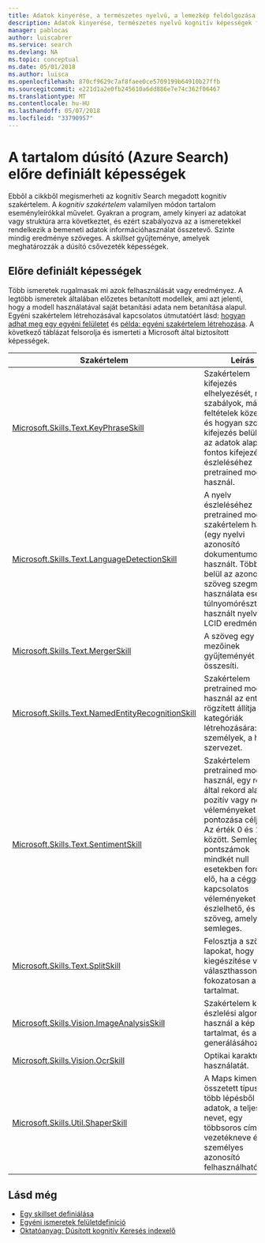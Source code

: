 ```yaml
---
title: Adatok kinyerése, a természetes nyelvű, a lemezkép feldolgozása (Azure Search) képességek az előre megadott |} Microsoft Docs
description: Adatok kinyerése, természetes nyelvű kognitív képességek feldolgozása kép szemantikáját és struktúra hozzáadása egy Azure címsorának folyamat nyers tartalma.
manager: pablocas
author: luiscabrer
ms.service: search
ms.devlang: NA
ms.topic: conceptual
ms.date: 05/01/2018
ms.author: luisca
ms.openlocfilehash: 870cf9629c7af8faee0ce5709199b64910b27ffb
ms.sourcegitcommit: e221d1a2e0fb245610a6dd886e7e74c362f06467
ms.translationtype: MT
ms.contentlocale: hu-HU
ms.lasthandoff: 05/07/2018
ms.locfileid: "33790957"
---
```

# <a name="predefined-skills-for-content-enrichment-azure-search"></a>A tartalom dúsító (Azure Search) előre definiált képességek

Ebből a cikkből megismerheti az kognitív Search megadott kognitív szakértelem. A *kognitív szakértelem* valamilyen módon tartalom eseményleírókkal művelet. Gyakran a program, amely kinyeri az adatokat vagy struktúra arra következtet, és ezért szabályozva az a ismeretekkel rendelkezik a bemeneti adatok információhasználat összetevő. Szinte mindig eredménye szöveges. A *skillset* gyűjteménye, amelyek meghatározzák a dúsító csővezeték képességek. 

## <a name="predefined-skills"></a>Előre definiált képességek

Több ismeretek rugalmasak mi azok felhasználását vagy eredményez. A legtöbb ismeretek általában előzetes betanított modellek, ami azt jelenti, hogy a modell használatával saját betanítási adata nem betanítása alapul. Egyéni szakértelem létrehozásával kapcsolatos útmutatóért lásd: [hogyan adhat meg egy egyéni felületet](cognitive-search-custom-skill-interface.md) és [példa: egyéni szakértelem létrehozása](cognitive-search-create-custom-skill-example.md). A következő táblázat felsorolja és ismerteti a Microsoft által biztosított képességek. 

| Szakértelem | Leírás |
|-------|-------------|
| [Microsoft.Skills.Text.KeyPhraseSkill](cognitive-search-skill-keyphrases.md) | Szakértelem kifejezés elhelyezését, nyelvi szabályok, más feltételek közelében, és hogyan szokatlan kifejezés belül van az adatok alapján fontos kifejezések észleléséhez pretrained modellt használ. |
| [Microsoft.Skills.Text.LanguageDetectionSkill](cognitive-search-skill-language-detection.md)  | A nyelv észleléséhez pretrained modell szakértelem használ (egy nyelvi azonosító dokumentumonként) használt. Több nyelv belül az azonos szöveg szegmensek használata esetén a túlnyomórészt használt nyelv az LCID eredménye.|
| [Microsoft.Skills.Text.MergerSkill](cognitive-search-skill-textmerger.md) | A szöveg egy mező mezőinek gyűjteményét összesíti.  |
| [Microsoft.Skills.Text.NamedEntityRecognitionSkill](cognitive-search-skill-named-entity-recognition.md) | Szakértelem pretrained modellt használ az entitások rögzített állítja be a kategóriák létrehozására: személyek, a hely, a szervezet. |
| [Microsoft.Skills.Text.SentimentSkill](cognitive-search-skill-sentiment.md)  | Szakértelem pretrained modellt használ, egy rekord által rekord alapon pozitív vagy negatív véleményeket pontozása céljából. Az érték 0 és 1 között. Semleges pontszámok mindkét null esetekben fordulhat elő, ha a céggel kapcsolatos véleményeket nem észlelhető, és a szöveg, amely semleges.  |
| [Microsoft.Skills.Text.SplitSkill](cognitive-search-skill-textsplit.md) | Felosztja a szöveget lapokat, hogy kiegészítése vagy választhasson fokozatosan a tartalmat. |
| [Microsoft.Skills.Vision.ImageAnalysisSkill](cognitive-search-skill-image-analysis.md) | Szakértelem kép észlelési algoritmust használ a kép a tartalmat, és a leírás generálásához. |
| [Microsoft.Skills.Vision.OcrSkill](cognitive-search-skill-ocr.md) | Optikai karakter használatát. |
| [Microsoft.Skills.Util.ShaperSkill](cognitive-search-skill-shaper.md) | A Maps kimenet egy összetett típus egy több lépésből álló adatok, a teljes nevet, egy többsoros cím vagy vezetékneve és a személyes azonosító felhasználható. |

## <a name="see-also"></a>Lásd még

+ [Egy skillset definiálása](cognitive-search-defining-skillset.md)
+ [Egyéni ismeretek felületdefiníció](cognitive-search-custom-skill-interface.md)
+ [Oktatóanyag: Dúsított kognitív Keresés indexelő](cognitive-search-tutorial-blob.md)